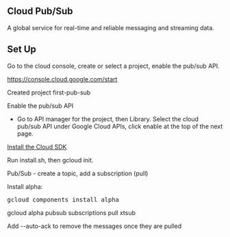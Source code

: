 ## Cloud Pub/Sub

A global service for real-time and reliable messaging and 
streaming data.

## Set Up

Go to the cloud console, create or select a project, enable the 
pub/sub API.

https://console.cloud.google.com/start

Created project first-pub-sub

Enable the pub/sub API

* Go to API manager for the project, then Library. Select the cloud 
pub/sub API under Google Cloud APIs, click enable at the top of the 
next page.

[Install the Cloud SDK](https://cloud.google.com/sdk/docs/)

Run install.sh, then gcloud init.

Pub/Sub - create a topic, add a subscription (pull)

Install alpha:

<pre>
gcloud components install alpha
</pre>

gcloud alpha pubsub subscriptions pull xtsub

Add --auto-ack to remove the messages once they are pulled

